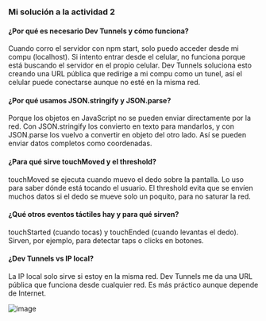 ### Mi solución a la actividad 2

#### ¿Por qué es necesario Dev Tunnels y cómo funciona?
Cuando corro el servidor con npm start, solo puedo acceder desde mi compu (localhost). Si intento entrar desde el celular, no funciona porque está buscando el servidor en el propio celular. Dev Tunnels soluciona esto creando una URL pública que redirige a mi compu como un tunel, así el celular puede conectarse aunque no esté en la misma red.

#### ¿Por qué usamos JSON.stringify y JSON.parse?
Porque los objetos en JavaScript no se pueden enviar directamente por la red. Con JSON.stringify los convierto en texto para mandarlos, y con JSON.parse los vuelvo a convertir en objeto del otro lado. Así se pueden enviar datos completos como coordenadas.

#### ¿Para qué sirve touchMoved y el threshold?
touchMoved se ejecuta cuando muevo el dedo sobre la pantalla. Lo uso para saber dónde está tocando el usuario. El threshold evita que se envíen muchos datos si el dedo se mueve solo un poquito, para no saturar la red.

#### ¿Qué otros eventos táctiles hay y para qué sirven?
touchStarted (cuando tocas) y touchEnded (cuando levantas el dedo). Sirven, por ejemplo, para detectar taps o clicks en botones.

#### ¿Dev Tunnels vs IP local?
La IP local solo sirve si estoy en la misma red. Dev Tunnels me da una URL pública que funciona desde cualquier red. Es más práctico aunque depende de Internet.

![image](https://github.com/user-attachments/assets/d6443738-85bb-4df6-8895-996ce39fecd7)
